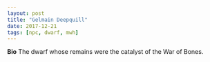 ```yaml
---
layout: post
title: "Gelmain Deepquill"
date: 2017-12-21
tags: [npc, dwarf, mwh]
---
```


**Bio** The dwarf whose remains were the catalyst of the War of Bones.